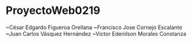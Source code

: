 # ProyectoWeb0219

~César Edgardo Figueroa Orellana
~Francisco Jose Cornejo Escalante
~Juan Carlos Vásquez Hernández
~Victor Edenilson Morales Constanza
